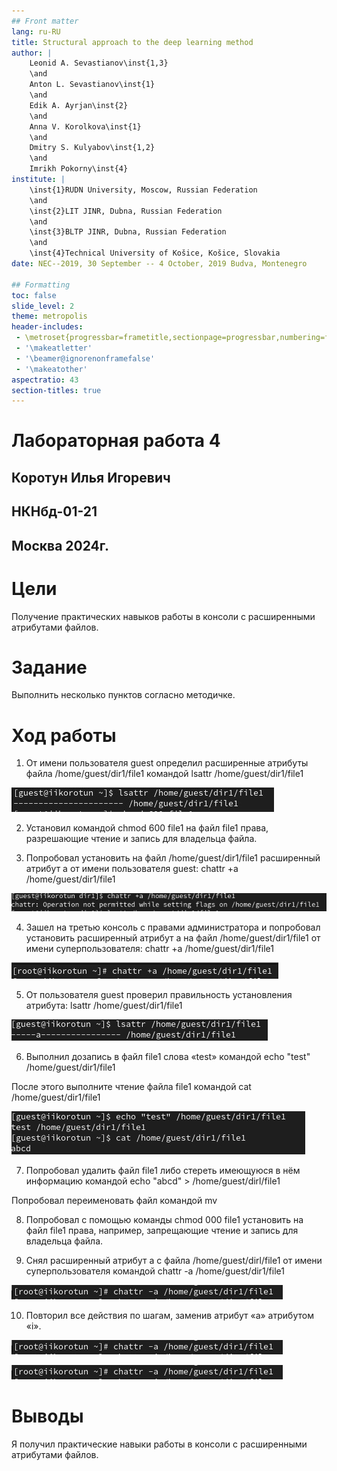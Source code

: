 ```yaml
---
## Front matter
lang: ru-RU
title: Structural approach to the deep learning method
author: |
	Leonid A. Sevastianov\inst{1,3}
	\and
	Anton L. Sevastianov\inst{1}
	\and
	Edik A. Ayrjan\inst{2}
	\and
	Anna V. Korolkova\inst{1}
	\and
	Dmitry S. Kulyabov\inst{1,2}
	\and
	Imrikh Pokorny\inst{4}
institute: |
	\inst{1}RUDN University, Moscow, Russian Federation
	\and
	\inst{2}LIT JINR, Dubna, Russian Federation
	\and
	\inst{3}BLTP JINR, Dubna, Russian Federation
	\and
	\inst{4}Technical University of Košice, Košice, Slovakia
date: NEC--2019, 30 September -- 4 October, 2019 Budva, Montenegro

## Formatting
toc: false
slide_level: 2
theme: metropolis
header-includes: 
 - \metroset{progressbar=frametitle,sectionpage=progressbar,numbering=fraction}
 - '\makeatletter'
 - '\beamer@ignorenonframefalse'
 - '\makeatother'
aspectratio: 43
section-titles: true
---
```



# Лабораторная работа 4

## Коротун Илья Игоревич
## НКНбд-01-21
## Москва 2024г.

# Цели

Получение практических навыков работы в консоли с расширенными атрибутами файлов.

# Задание

Выполнить несколько пунктов согласно методичке.

# Ход работы 

1. От имени пользователя guest определил расширенные атрибуты файла /home/guest/dir1/file1 командой
lsattr /home/guest/dir1/file1

![j1](image/j1.jpg)

2. Установил командой chmod 600 file1 на файл file1 права, разрешающие чтение и запись для владельца файла.

3. Попробовал установить на файл /home/guest/dir1/file1 расширенный атрибут a от имени пользователя guest:
chattr +a /home/guest/dir1/file1

![j2](image/j2.jpg)

4. Зашел на третью консоль с правами администратора и попробовал установить расширенный атрибут a на файл /home/guest/dir1/file1 от имени суперпользователя:
chattr +a /home/guest/dir1/file1

![j3](image/j3.jpg)

5. От пользователя guest проверил правильность установления атрибута:
lsattr /home/guest/dir1/file1

![j4](image/j4.jpg)

6. Выполнил дозапись в файл file1 слова «test» командой
echo "test" /home/guest/dir1/file1

После этого выполните чтение файла file1 командой
cat /home/guest/dir1/file1

![j5](image/j5.jpg)

7. Попробовал удалить файл file1 либо стереть имеющуюся в нём информацию командой
echo "abcd" > /home/guest/dirl/file1

Попробовал переименовать файл командой mv 

8. Попробовал с помощью команды chmod 000 file1 установить на файл file1 права, например, запрещающие чтение и запись для владельца файла.

9. Снял расширенный атрибут a с файла /home/guest/dirl/file1 от имени суперпользователя командой
chattr -a /home/guest/dir1/file1

![j6](image/j6.jpg)

10. Повторил все действия по шагам, заменив атрибут «a» атрибутом «i».

![j7](image/j6.jpg)

![j8](image/j6.jpg)

# Выводы

Я получил практические навыки работы в консоли с расширенными атрибутами файлов.


